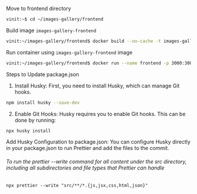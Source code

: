 Move to frontend directory
```bash
vinit:~$ cd ~/images-gallery/frontend
```

Build image `images-gallery-frontend`
```bash
vinit:~/images-gallery/frontend$ docker build --no-cache -t images-gallery-frontend .
```

Run container using `images-gallery-frontend` image
```bash
vinit:~/images-gallery/frontend$ docker run --name frontend -p 3000:3000 images-gallery-frontend
```









Steps to Update package.json
1. Install Husky: First, you need to install Husky, which can manage Git hooks.
```sh
npm install husky --save-dev

```
2. Enable Git Hooks: Husky requires you to enable Git hooks. This can be done by running:
```sh
npx husky install
```
Add Husky Configuration to package.json:
You can configure Husky directly in your package.json to run Prettier and add the files to the commit.



###### To run the prettier --write command for all content under the src directory, including all subdirectories and file types that Prettier can handle
`npx prettier --write "src/**/*.{js,jsx,css,html,json}"`
